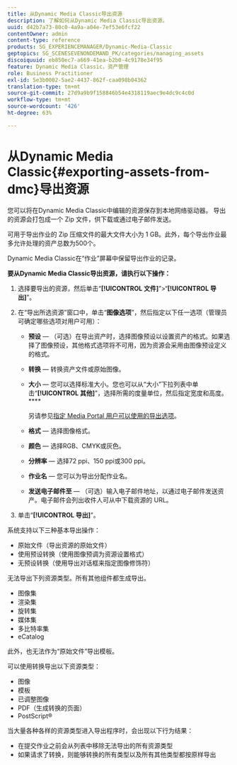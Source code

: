 ```yaml
---
title: 从Dynamic Media Classic导出资源
description: 了解如何从Dynamic Media Classic导出资源。
uuid: d42b7a73-80c0-4a9a-a04e-7ef53e6fcf22
contentOwner: admin
content-type: reference
products: SG_EXPERIENCEMANAGER/Dynamic-Media-Classic
geptopics: SG_SCENESEVENONDEMAND_PK/categories/managing_assets
discoiquuid: eb850ec7-a669-41ea-b2b0-4c9178e34f95
feature: Dynamic Media Classic，资产管理
role: Business Practitioner
exl-id: 5e3b0002-5ae2-4437-862f-caa098b04362
translation-type: tm+mt
source-git-commit: 27d9a9b9f158846b54e4318119aec9e4dc9c4c0d
workflow-type: tm+mt
source-wordcount: '426'
ht-degree: 63%

---
```


# 从Dynamic Media Classic{#exporting-assets-from-dmc}导出资源

您可以将在Dynamic Media Classic中编辑的资源保存到本地网络驱动器。 导出的资源会打包成一个 Zip 文件，供下载或通过电子邮件发送。

可用于导出作业的 Zip 压缩文件的最大文件大小为 1 GB。此外，每个导出作业最多允许处理的资产总数为500个。

Dynamic Media Classic在“作业”屏幕中保留导出作业的记录。

**要从Dynamic Media Classic导出资源，请执行以下操作：**

1. 选择要导出的资源，然后单击“**[!UICONTROL 文件]**”>“**[!UICONTROL 导出]**”。
1. 在“导出所选资源”窗口中，单击“**图像选项**”，然后指定以下任一选项（管理员可确定哪些选项对用户可用）：

   * **预设**  — （可选）在导出资产时，选择图像预设以设置资产的格式。如果选择了图像预设，其他格式选项将不可用，因为资源会采用由图像预设定义的格式。

   * **转换**  — 转换资产文件或原始图像。

   * **大小**  — 您可以选择标准大小。您也可以从“大小”下拉列表中单击“**[!UICONTROL 其他]**”，选择所需的度量单位，然后指定宽度和高度。****

      另请参见[指定 Media Portal 用户可以使用的导出选项](specifying-export-options-available-media.md#specifying_export_options_available_to_media_portal_users)。

   * **格式**  — 选择图像格式。

   * **颜色**  — 选择RGB、CMYK或灰色。

   * **分辨率**  — 选择72 ppi、150 ppi或300 ppi。

   * **作业名**  — 您可以为导出分配作业名。

   * **发送电子邮件至**  — （可选）输入电子邮件地址，以通过电子邮件发送资产。电子邮件会列出收件人可从中下载资源的 URL。

1. 单击“**[!UICONTROL 导出]**”。

系统支持以下三种基本导出操作：

* 原始文件（导出资源的原始文件）
* 使用预设转换（使用图像预调为资源设置格式）
* 无预设转换（使用导出对话框来指定图像修饰符）

无法导出下列资源类型。所有其他组件都生成导出。

* 图像集
* 渲染集
* 旋转集
* 媒体集
* 多比特率集
* eCatalog

此外，也无法作为“原始文件”导出模板。

可以使用转换导出以下资源类型：

* 图像
* 模板
* 已调整图像
* PDF（生成转换的页面）
* PostScript®

当大量各种各样的资源类型进入导出程序时，会出现以下行为结果：

* 在提交作业之前会从列表中移除无法导出的所有资源类型
* 如果请求了转换，则能够转换的所有类型以及所有其他类型都按原样导出
